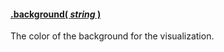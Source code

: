 #### <a name="string" href="#string">.background( *string* )</a>

The color of the background for the visualization.
